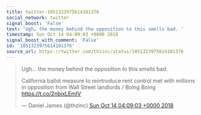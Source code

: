 ```yaml
---
title: twitter-1051323975614181376
social_network: twitter
signal_boost: 'False'
text: 'Ugh… the money behind the opposition to this smells bad. '
timestamp: Sun Oct 14 04:09:03 +0000 2018
signal_boost_with_comment: 'False'
id: '1051323975614181376'
source_url: https://twitter.com/thzinc/status/1051323975614181376
---
```


<blockquote class="twitter-tweet"><p lang="en" dir="ltr">Ugh… the money behind the opposition to this smells bad. 

California ballot measure to reintroduce rent control met with millions in opposition from Wall Street landlords / Boing Boing https://t.co/2nbixLEmIV</p>&mdash; Daniel James (@thzinc) <a href="https://twitter.com/thzinc/status/1051323975614181376">Sun Oct 14 04:09:03 +0000 2018</a></blockquote> <script async src="https://platform.twitter.com/widgets.js" charset="utf-8"></script>